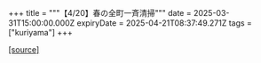 +++
title = """【4/20】春の全町一斉清掃"""
date = 2025-03-31T15:00:00.000Z
expiryDate = 2025-04-21T08:37:49.271Z
tags = ["kuriyama"]
+++


[[source]](https://www.town.kuriyama.hokkaido.jp/site/trash/26491.html)

